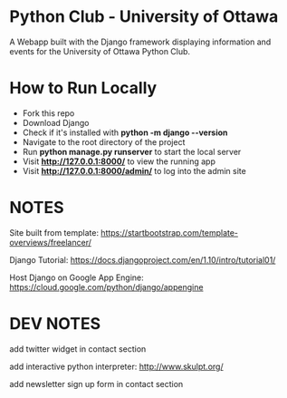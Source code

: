 # Python Club - University of Ottawa

A Webapp built with the Django framework displaying information and events for the University of Ottawa Python Club.


# How to Run Locally

- Fork this repo
- Download Django
- Check if it's installed with <b>python -m django --version</b>
- Navigate to the root directory of the project
- Run <b>python manage.py runserver</b> to start the local server
- Visit <b>http://127.0.0.1:8000/</b> to view the running app
- Visit <b>http://127.0.0.1:8000/admin/</b> to log into the admin site


# NOTES

Site built from template: https://startbootstrap.com/template-overviews/freelancer/

Django Tutorial: https://docs.djangoproject.com/en/1.10/intro/tutorial01/

Host Django on Google App Engine: https://cloud.google.com/python/django/appengine


# DEV NOTES

add twitter widget in contact section

add interactive python interpreter: http://www.skulpt.org/

add newsletter sign up form in contact section
